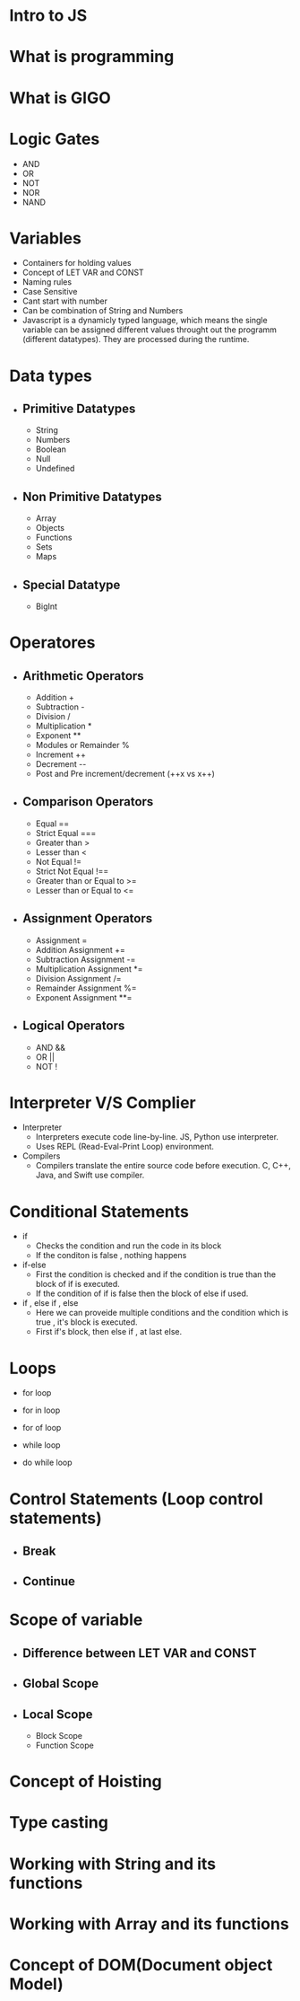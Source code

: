 # Intro to JS
# What is programming 
# What is GIGO
# Logic Gates
- AND
- OR
- NOT
- NOR
- NAND

# Variables
* Containers for holding values
* Concept of LET VAR and CONST
* Naming rules 
* Case Sensitive 
* Cant start with number
* Can be combination of String and Numbers
* Javascript is a dynamicly typed language, which means the single variable can be assigned different values throught out the programm (different datatypes).
They are processed during the runtime.
 
# Data types
* Primitive Datatypes 
    -
    - String
    - Numbers
    - Boolean
    - Null
    - Undefined
* Non Primitive Datatypes
    -
    - Array
    - Objects
    - Functions
    - Sets
    - Maps
* Special Datatype
    -
    - BigInt

# Operatores
* Arithmetic Operators
    - 
    - Addition +
    - Subtraction -
    - Division /
    - Multiplication *
    - Exponent **
    - Modules or Remainder %
    - Increment ++
    - Decrement --
    - Post and Pre increment/decrement (++x vs x++)
* Comparison Operators
    - 
    - Equal ==
    - Strict Equal ===
    - Greater than >
    - Lesser than <
    - Not Equal !=
    - Strict Not Equal !==
    - Greater than or Equal to >=
    - Lesser than or Equal to <=
* Assignment Operators
    - 
    - Assignment =
    - Addition Assignment +=
    - Subtraction Assignment -=
    - Multiplication Assignment *=
    - Division Assignment /=
    - Remainder Assignment %=
    - Exponent Assignment **=
* Logical Operators
    - 
    - AND &&
    - OR ||
    - NOT !

# Interpreter V/S Complier
* Interpreter
    - Interpreters execute code line-by-line. JS, Python use interpreter.
    - Uses REPL (Read-Eval-Print Loop) environment.
* Compilers
    - Compilers translate the entire source code before execution. C, C++, Java, and Swift use compiler. 

# Conditional Statements
* if 
    - Checks the condition and run the code in its block
    - If the conditon is false , nothing happens
* if-else
    - First the condition is checked and if the condition is true than the block of if is executed.
    - If the condition of if is false then the block of else if used.
* if , else if , else
    - Here we can proveide multiple conditions and the condition which is true , it's block is executed.
    - First if's block, then else if , at last else.

# Loops 
* for loop

* for in loop

* for of loop

* while loop

* do while loop

# Control Statements (Loop control statements)
* Break
    -

* Continue 
    -
# Scope of variable
*  Difference between LET VAR and CONST
    -

* Global Scope
    -

* Local Scope
    -
    - Block Scope
    - Function Scope

# Concept of Hoisting

# Type casting

# Working with String and its functions

# Working with Array and its functions

# Concept of DOM(Document object Model)